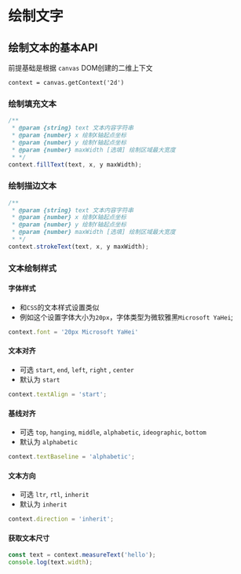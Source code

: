 # 绘制文字

## 绘制文本的基本API

前提基础是根据 `canvas` DOM创建的二维上下文

 `context = canvas.getContext('2d')`

### 绘制填充文本

```js
/**
 * @param {string} text 文本内容字符串
 * @param {number} x 绘制X轴起点坐标
 * @param {number} y 绘制Y轴起点坐标
 * @param {number} maxWidth [选填] 绘制区域最大宽度
 * */
context.fillText(text, x, y maxWidth);
```


### 绘制描边文本

```js
/**
 * @param {string} text 文本内容字符串
 * @param {number} x 绘制X轴起点坐标
 * @param {number} y 绘制Y轴起点坐标
 * @param {number} maxWidth [选填] 绘制区域最大宽度
 * */
context.strokeText(text, x, y maxWidth);
```

### 文本绘制样式

#### 字体样式

- 和`CSS`的文本样式设置类似
- 例如这个设置字体大小为`20px`，字体类型为微软雅黑`Microsoft YaHei`;

```js
context.font = '20px Microsoft YaHei'
```

#### 文本对齐

- 可选 `start`, `end`, `left`, `right` , `center`
- 默认为 `start`

```js
context.textAlign = 'start';
```

#### 基线对齐
- 可选 `top`, `hanging`, `middle`, `alphabetic`, `ideographic`, `bottom`
- 默认为 `alphabetic`

```js
context.textBaseline = 'alphabetic';
```


#### 文本方向

- 可选 `ltr`, `rtl`, `inherit`
- 默认为 `inherit`

```js
context.direction = 'inherit';
```

#### 获取文本尺寸

```js
const text = context.measureText('hello');
console.log(text.width);
```